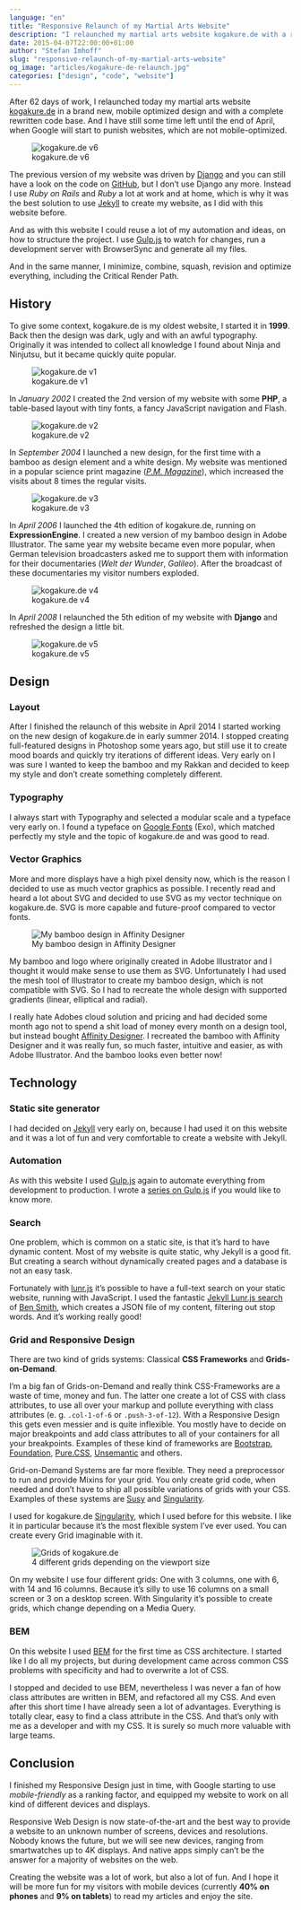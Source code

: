 ```yaml
---
language: "en"
title: "Responsive Relaunch of my Martial Arts Website"
description: "I relaunched my martial arts website kogakure.de with a responsive design. This article gives an overview on the process of creating my website: Design, Typography, Vector Graphics, Jekyll, Grids, Responsive Design and BEM."
date: 2015-04-07T22:00:00+01:00
author: "Stefan Imhoff"
slug: "responsive-relaunch-of-my-martial-arts-website"
og_image: "articles/kogakure-de-relaunch.jpg"
categories: ["design", "code", "website"]
---
```


After 62 days of work, I relaunched today my martial arts website [kogakure.de](http://kogakure.de/) in a brand new, mobile optimized design and with a complete rewritten code base. And I have still some time left until the end of April, when Google will start to punish websites, which are not mobile-optimized.

<figure class="image-figure">
  <img src="/assets/images/articles/2015/responsive-relaunch-of-my-martial-arts-website/kogakure-de-relaunch.jpg" alt="kogakure.de v6">
  <figcaption>
    kogakure.de v6
  </figcaption>
</figure>


The previous version of my website was driven by [Django](https://www.djangoproject.com/) and you can still have a look on the code on [GitHub](https://github.com/kogakure/django-kogakure.de), but I don’t use Django any more. Instead I use *Ruby on Rails* and *Ruby* a lot at work and at home, which is why it was the best solution to use [Jekyll](https://jekyllrb.com/) to create my website, as I did with this website before.

And as with this website I could reuse a lot of my automation and ideas, on how to structure the project. I use [Gulp.js](https://gulpjs.com/) to watch for changes, run a development server with BrowserSync and generate all my files.

And in the same manner, I minimize, combine, squash, revision and optimize everything, including the Critical Render Path.

## History

To give some context, kogakure.de is my oldest website, I started it in **1999**. Back then the design was dark, ugly and with an awful typography. Originally it was intended to collect all knowledge I found about Ninja and Ninjutsu, but it became quickly quite popular.

<figure class="image-figure">
  <img src="/assets/images/articles/2015/responsive-relaunch-of-my-martial-arts-website/kogakure-de-v1.jpg" alt="kogakure.de v1">
  <figcaption>
    kogakure.de v1
  </figcaption>
</figure>


In *January 2002* I created the 2nd version of my website with some **PHP**, a table-based layout with tiny fonts, a fancy JavaScript navigation and Flash.

<figure class="image-figure">
  <img src="/assets/images/articles/2015/responsive-relaunch-of-my-martial-arts-website/kogakure-de-v2.jpg" alt="kogakure.de v2">
  <figcaption>
    kogakure.de v2
  </figcaption>
</figure>


In *September 2004* I launched a new design, for the first time with a bamboo as design element and a white design. My website was mentioned in a popular science print magazine (<cite>[P.M. Magazine](https://www.pm-magazin.de/)</cite>), which increased the visits about 8 times the regular visits.

<figure class="image-figure">
  <img src="/assets/images/articles/2015/responsive-relaunch-of-my-martial-arts-website/kogakure-de-v3.jpg" alt="kogakure.de v3">
  <figcaption>
    kogakure.de v3
  </figcaption>
</figure>


In *April 2006* I launched the 4th edition of kogakure.de, running on **ExpressionEngine**. I created a new version of my bamboo design in Adobe Illustrator. The same year my website became even more popular, when German television broadcasters asked me to support them with information for their documentaries (<cite>Welt der Wunder</cite>, <cite>Galileo</cite>). After the broadcast of these documentaries my visitor numbers exploded.

<figure class="image-figure">
  <img src="/assets/images/articles/2015/responsive-relaunch-of-my-martial-arts-website/kogakure-de-v4.jpg" alt="kogakure.de v4">
  <figcaption>
    kogakure.de v4
  </figcaption>
</figure>


In *April 2008* I relaunched the 5th edition of my website with **Django** and refreshed the design a little bit.

<figure class="image-figure">
  <img src="/assets/images/articles/2015/responsive-relaunch-of-my-martial-arts-website/kogakure-de-v5.jpg" alt="kogakure.de v5">
  <figcaption>
    kogakure.de v5
  </figcaption>
</figure>


## Design

### Layout
After I finished the relaunch of this website in April 2014 I started working on the new design of kogakure.de in early summer 2014. I stopped creating full-featured designs in Photoshop some years ago, but still use it to create mood boards and quickly try iterations of different ideas. Very early on I was sure I wanted to keep the bamboo and my Rakkan and decided to keep my style and don’t create something completely different.

### Typography
I always start with Typography and selected a modular scale and  a typeface very early on. I found a typeface on [Google Fonts](https://fonts.google.com) (Exo), which matched perfectly my style and the topic of kogakure.de and was good to read.

### Vector Graphics
More and more displays have a high pixel density now, which is the reason I decided to use as much vector graphics as possible. I recently read and heard a lot about SVG and decided to use SVG as my vector technique on kogakure.de. SVG is more capable and future-proof compared to vector fonts.

<figure class="image-figure">
  <img src="/assets/images/articles/2015/responsive-relaunch-of-my-martial-arts-website/kogakure-de-bamboo-affinity-designer.jpg" alt="My bamboo design in Affinity Designer">
  <figcaption>
    My bamboo design in Affinity Designer
  </figcaption>
</figure>


My bamboo and logo where originally created in Adobe Illustrator and I thought it would make sense to use them as SVG. Unfortunately I had used the mesh tool of Illustrator to create my bamboo design, which is not compatible with SVG. So I had to recreate the whole design with supported gradients (linear, elliptical and radial).

I really hate Adobes cloud solution and pricing and had decided some month ago not to spend a shit load of money every month on a design tool, but instead bought [Affinity Designer](https://affinity.serif.com/). I recreated the bamboo with Affinity Designer and it was really fun, so much faster, intuitive and easier, as with Adobe Illustrator. And the bamboo looks even better now!

## Technology

### Static site generator
I had decided on [Jekyll](https://jekyllrb.com/) very early on, because I had used it on this website and it was a lot of fun and very comfortable to create a website with Jekyll.

### Automation
As with this website I used [Gulp.js](https://gulpjs.com/) again to automate everything from development to production. I wrote a [series on Gulp.js](/series/gulp/) if you would like to know more.

### Search
One problem, which is common on a static site, is that it’s hard to have dynamic content. Most of my website is quite static, why Jekyll is a good fit. But creating a search without dynamically created pages and a database is not an easy task.

Fortunately with [lunr.js](https://lunrjs.com/) it’s possible to have a full-text search on your static website, running with JavaScript. I used the fantastic [Jekyll Lunr.js search](https://github.com/slashdotdash/jekyll-lunr-js-search) of [Ben Smith](https://github.com/slashdotdash), which creates a JSON file of my content, filtering out stop words. And it’s working really good!

### Grid and Responsive Design
There are two kind of grids systems: Classical **CSS Frameworks** and **Grids-on-Demand**.

I’m a big fan of Grids-on-Demand and really think CSS-Frameworks are a waste of time, money and fun. The latter one create a lot of CSS with class attributes, to use all over your markup and pollute everything with class attributes (e. g. `.col-1-of-6` or `.push-3-of-12`). With a Responsive Design this gets even messier and is quite inflexible. You mostly have to decide on major breakpoints and add class attributes to all of your containers for all your breakpoints. Examples of these kind of frameworks are [Bootstrap](http://getbootstrap.com/), [Foundation](https://foundation.zurb.com/), [Pure.CSS](https://purecss.io/), [Unsemantic](https://unsemantic.com/) and others.

Grid-on-Demand Systems are far more flexible. They need a preprocessor to run and provide Mixins for your grid. You only create grid code, when needed and don’t have to ship all possible variations of grids with your CSS. Examples of these systems are [Susy](http://susy.oddbird.net/) and [Singularity](https://github.com/at-import/Singularity).

I used for kogakure.de [Singularity](https://github.com/at-import/Singularity), which I used before for this website. I like it in particular because it’s the most flexible system I’ve ever used. You can create every Grid imaginable with it.

<figure class="image-figure">
  <img src="/assets/images/articles/2015/responsive-relaunch-of-my-martial-arts-website/kogakure-de-grids.jpg" alt="Grids of kogakure.de">
  <figcaption>
    4 different grids depending on the viewport size
  </figcaption>
</figure>


On my website I use four different grids: One with 3 columns, one with 6, with 14 and 16 columns. Because it’s silly to use 16 columns on a small screen or 3 on a desktop screen. With Singularity it’s possible to create grids, which change depending on a Media Query.

### BEM
On this website I used [BEM](https://en.bem.info/) for the first time as CSS architecture. I started like I do all my projects, but during development came across common CSS problems with specificity and had to overwrite a lot of CSS.

I stopped and decided to use BEM, nevertheless I was never a fan of how class attributes are written in BEM, and refactored all my CSS. And even after this short time I have already seen a lot of advantages. Everything is totally clear, easy to find a class attribute in the CSS. And that’s only with me as a developer and with my CSS. It is surely so much more valuable with large teams.

## Conclusion
I finished my Responsive Design just in time, with Google starting to use *mobile-friendly* as a ranking factor, and equipped my website to work on all kind of different devices and displays.

Responsive Web Design is now state-of-the-art and the best way to provide a website to an unknown number of screens, devices and resolutions. Nobody knows the future, but we will see new devices, ranging from smartwatches up to 4K displays. And native apps simply can’t be the answer for a majority of websites on the web.

Creating the website was a lot of work, but also a lot of fun. And I hope it will be more fun for my visitors with mobile devices (currently **40% on phones** and **9% on tablets**) to read my articles and enjoy the site.
